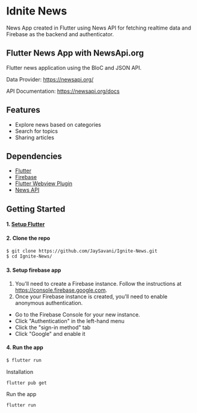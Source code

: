 # Idnite News

News App created in Flutter using News API for fetching realtime data and Firebase as the backend and authenticator.


## Flutter News App with NewsApi.org

Flutter news application using the BloC and JSON API.

Data Provider: https://newsapi.org/

API Documentation: https://newsapi.org/docs

## Features

* Explore news based on categories
* Search for topics
* Sharing articles

## Dependencies

* [Flutter](https://flutter.io/)
* [Firebase](https://github.com/flutter/plugins/blob/master/FlutterFire.md)
* [Flutter Webview Plugin](https://github.com/dart-flitter/flutter_webview_plugin)
* [News API](https://newsapi.org/)

## Getting Started

#### 1. [Setup Flutter](https://flutter.io/setup/)

#### 2. Clone the repo

```sh
$ git clone https://github.com/JaySavani/Ignite-News.git
$ cd Ignite-News/
```

#### 3. Setup firebase app

1. You'll need to create a Firebase instance. Follow the instructions at https://console.firebase.google.com.
2. Once your Firebase instance is created, you'll need to enable anonymous authentication.

* Go to the Firebase Console for your new instance.
* Click "Authentication" in the left-hand menu
* Click the "sign-in method" tab
* Click "Google" and enable it

#### 4. Run the app

```sh
$ flutter run
```

Installation

```sh
flutter pub get
```
Run the app 

```sh
flutter run
```



